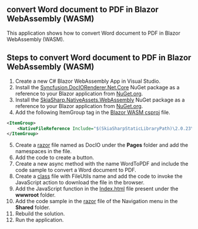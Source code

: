 convert Word document to PDF in Blazor WebAssembly (WASM)
---------------------------------------------------------

This application shows how to convert Word document to PDF in Blazor WebAssembly (WASM).

Steps to convert Word document to PDF in Blazor WebAssembly (WASM)
------------------------------------------------------------------

1. Create a new C# Blazor WebAssembly App in Visual Studio.  
2. Install the [Syncfusion.DocIORenderer.Net.Core](https://www.nuget.org/packages/Syncfusion.DocIORenderer.Net.Core) NuGet package as a reference to your Blazor application from [NuGet.org](https://www.nuget.org/).  
3. Install the [SkiaSharp.NativeAssets.WebAssembly](https://www.nuget.org/packages/SkiaSharp.NativeAssets.WebAssembly) NuGet package as a reference to your Blazor application from [NuGet.org](https://www.nuget.org/).  
4. Add the following ItemGroup tag in the [Blazor WASM csproj](https://github.com/SyncfusionExamples/DocIO-Examples/blob/main/Word-to-PDF-Conversion/Convert-Word-document-to-PDF/Blazor/Client-side-application/Convert-Word-to-PDF/Convert-Word-to-PDF.csproj) file.

```xml
<ItemGroup>
    <NativeFileReference Include="$(SkiaSharpStaticLibraryPath)\2.0.23\*.a" />
</ItemGroup>
```

5. Create a [razor](https://github.com/SyncfusionExamples/DocIO-Examples/blob/main/Word-to-PDF-Conversion/Convert-Word-document-to-PDF/Blazor/Client-side-application/Convert-Word-to-PDF/Pages/DocIO.razor) file named as DocIO under the **Pages** folder and add the namespaces in the file.
6. Add the code to create a button.
7. Create a new async method with the name WordToPDF and include the code sample to convert a Word document to PDF.
8. Create a [class](https://github.com/SyncfusionExamples/DocIO-Examples/blob/main/Word-to-PDF-Conversion/Convert-Word-document-to-PDF/Blazor/Client-side-application/Convert-Word-to-PDF/FileUtils.cs) file with FileUtils name and add the code to invoke the JavaScript action to download the file in the browser.
9. Add the JavaScript function in the [Index.html](https://github.com/SyncfusionExamples/DocIO-Examples/blob/main/Word-to-PDF-Conversion/Convert-Word-document-to-PDF/Blazor/Client-side-application/Convert-Word-to-PDF/wwwroot/index.html) file present under the **wwwroot** folder.
10. Add the code sample in the [razor](https://github.com/SyncfusionExamples/DocIO-Examples/blob/main/Word-to-PDF-Conversion/Convert-Word-document-to-PDF/Blazor/Client-side-application/Convert-Word-to-PDF/Shared/NavMenu.razor) file of the Navigation menu in the **Shared** folder.
11. Rebuild the solution.
12. Run the application.
